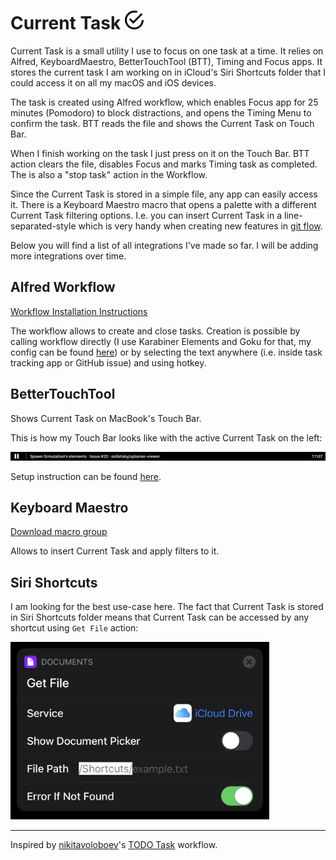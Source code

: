 # Current Task <img src="/images/current-task-logo.png" width="30"> 
Current Task is a small utility I use to focus on one task at a time. It relies on Alfred, KeyboardMaestro, BetterTouchTool (BTT), Timing and Focus apps. It stores the current task I am working on in iCloud's Siri Shortcuts folder that I could access it on all my macOS and iOS devices.

The task is created using Alfred workflow, which enables Focus app for 25 minutes (Pomodoro) to block distractions, and opens the Timing Menu to confirm the task. BTT reads the file and shows the Current Task on Touch Bar. 

When I finish working on the task I just press on it on the Touch Bar. BTT action clears the file, disables Focus and marks Timing task as completed. The is also a "stop task" action in the Workflow.

Since the Current Task is stored in a simple file, any app can easily access it. There is a Keyboard Maestro macro
that opens a palette with a different Current Task filtering options. I.e. you can insert Current Task in a line-separated-style which is very handy when creating new features in  [git flow](https://github.com/petervanderdoes/gitflow-avh).

Below you will find a list of all integrations I've made so far. I will be adding more integrations over time.

## Alfred Workflow
[Workflow Installation Instructions](https://github.com/skibitsky/current-task/tree/master/current-task-alfred-workflow#install)
 
The workflow allows to create and close tasks. Creation is possible by  calling workflow directly (I use Karabiner Elements and Goku for that, my config can be found  [here](https://github.com/skibitsky/dotfiles/blob/master/karabiner/karabiner.edn)) or by selecting the text anywhere (i.e. inside task tracking app or GitHub issue) and using hotkey. 

## BetterTouchTool
Shows Current Task on MacBook's Touch Bar.

This is how my Touch Bar looks like with the active Current Task on the left:

![My Touch Bar](https://github.com/skibitsky/current-task/raw/master/images/Touch%20Bar%20Shot%202019-07-15%20at%2016.08.32.png)

Setup instruction can be found [here](https://github.com/skibitsky/current-task/tree/master/btt).

## Keyboard Maestro
 [Download macro group](https://raw.githubusercontent.com/skibitsky/current-task/master/keyboard-maestro/current-task-macros.kmmacros)
 
Allows to insert Current Task and apply filters to it.

## Siri Shortcuts
I am looking for the best use-case here. The fact that Current Task is stored in Siri Shortcuts folder means that Current Task can be accessed by any shortcut using `Get File` action:

<img src="images/IMG_8A9D0B69DB53-1.jpeg" width="414" height="284"> 

---
Inspired by  [nikitavoloboev](https://github.com/nikitavoloboev)'s [TODO Task](https://github.com/nikitavoloboev/small-workflows/tree/master/todo-task#readme) workflow.
